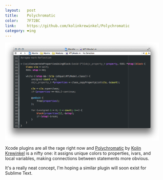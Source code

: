 ```yaml
---
layout:   post
title:    Polychromatic
color:    7F72BC
link:     https://github.com/kolinkrewinkel/Polychromatic
category: ❤ing
---
```


<div class="image">
  <img src='/img/polychromatic.png' alt='Polychromatic in action!' />
</div>

Xcode plugins are all the rage right now and [Polychromatic] by [Kolin
Krewinkel][kolin] is a nifty one: it assigns unique colors to properties, ivars,
and local variables, making connections between statements more obvious.

It's a really neat concept, I'm hoping a similar plugin will soon exist for
Sublime Text.

[polychromatic]: https://github.com/kolinkrewinkel/Polychromatic
[kolin]:         https://twitter.com/kkrewink

